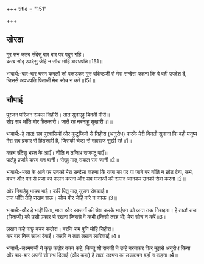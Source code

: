 +++
title = "151"

+++
## सोरठा
गुर सन कहब सँदेसु बार बार पद पदुम गहि।  
करब सोइ उपदेसु जेहिं न सोच मोहि अवधपति॥151॥  

भावार्थ:-बार-बार चरण कमलों को पकडकर गुरु वशिष्ठजी से मेरा सन्देसा कहना कि वे वही उपदेश दें, जिससे अवधपति पिताजी मेरा सोच न करें॥151॥  




## चौपाई
पुरजन परिजन सकल निहोरी। तात सुनाएहु बिनती मोरी॥  
सोइ सब भाँति मोर हितकारी। जातें रह नरनाहु सुखारी॥1॥  

भावार्थ:-हे तात! सब पुरवासियों और कुटुम्बियों से निहोरा (अनुरोध) करके मेरी विनती सुनाना कि वही मनुष्य मेरा सब प्रकार से हितकारी है, जिसकी चेष्टा से महाराज सुखी रहें॥1॥  

कहब सँदेसु भरत के आएँ। नीति न तजिअ राजपदु पाएँ॥  
पालेहु प्रजहि करम मन बानी। सेएहु मातु सकल सम जानी॥2॥  

भावार्थ:-भरत के आने पर उनको मेरा सन्देसा कहना कि राजा का पद पा जाने पर नीति न छोड देना, कर्म, वचन और मन से प्रजा का पालन करना और सब माताओं को समान जानकर उनकी सेवा करना॥2॥  

ओर निबाहेहु भायप भाई। करि पितु मातु सुजन सेवकाई॥  
तात भाँति तेहि राखब राऊ। सोच मोर जेहिं करै न काऊ॥3॥  

भावार्थ:-और हे भाई! पिता, माता और स्वजनों की सेवा करके भाईपन को अन्त तक निबाहना। हे तात! राजा (पिताजी) को उसी प्रकार से रखना जिससे वे कभी (किसी तरह भी) मेरा सोच न करें॥3॥  

लखन कहे कछु बचन कठोरा। बरजि राम पुनि मोहि निहोरा॥  
बार बार निज सपथ देवाई। कहबि न तात लखन लारिकाई॥4॥  

भावार्थ:-लक्ष्मणजी ने कुछ कठोर वचन कहे, किन्तु श्री रामजी ने उन्हें बरजकर फिर मुझसे अनुरोध किया और बार-बार अपनी सौगन्ध दिलाई (और कहा) हे तात! लक्ष्मण का लडकपन वहाँ न कहना॥4॥  

